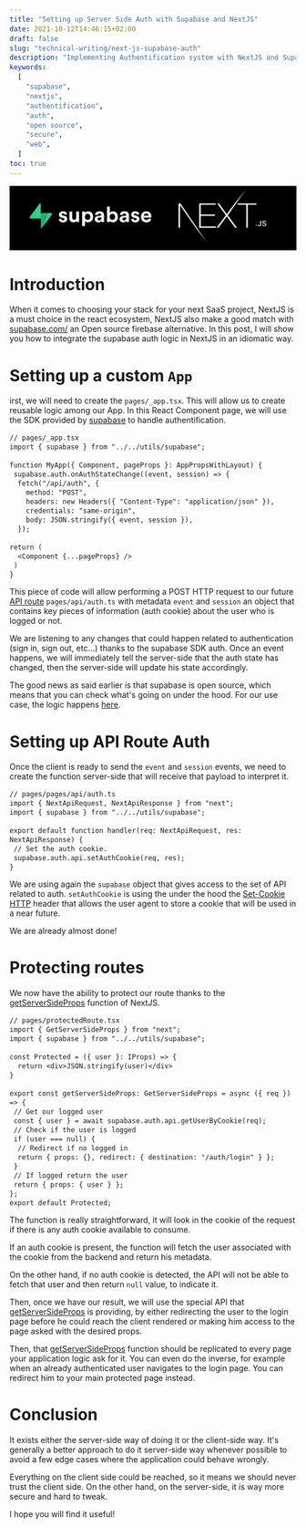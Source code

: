 ```yaml
---
title: "Setting up Server Side Auth with Supabase and NextJS"
date: 2021-10-12T14:46:15+02:00
draft: false
slug: "technical-writing/next-js-supabase-auth"
description: "Implementing Authentification system with NextJS and Supabase."
keywords:
  [
    "supabase",
    "nextjs",
    "authentification",
    "auth",
    "open source",
    "secure",
    "web",
  ]
toc: true
---
```


![Supabase X Nextjs](./supabase-x-nextjs.png)

# Introduction

When it comes to choosing your stack for your next SaaS project, NextJS is a must choice in the react ecosystem, NextJS also make a good match with [supabase.com/](https://supabase.com/) an Open source firebase alternative.
In this post, I will show you how to integrate the supabase auth logic in NextJS in an idiomatic way.

# Setting up a custom `App`

irst, we will need to create the `pages/_app.tsx`.
This will allow us to create reusable logic among our App.
In this React Component page, we will use the SDK provided by [supabase](https://github.com/supabase/supabase-js) to handle authentification.

```
// pages/_app.tsx
import { supabase } from "../../utils/supabase";

function MyApp({ Component, pageProps }: AppPropsWithLayout) {
 supabase.auth.onAuthStateChange((event, session) => {
  fetch("/api/auth", {
    method: "POST",
    headers: new Headers({ "Content-Type": "application/json" }),
    credentials: "same-origin",
    body: JSON.stringify({ event, session }),
  });

return (
  <Component {...pageProps} />
 )
}
```

This piece of code will allow performing a POST HTTP request to our future [API route](https://nextjs.org/docs/api-routes/dynamic-api-routes) `pages/api/auth.ts` with metadata `event` and `session` an object that contains key pieces of information (auth cookie) about the user who is logged or not.

We are listening to any changes that could happen related to authentication (sign in, sign out, etc…) thanks to the supabase SDK auth. Once an event happens, we will immediately tell the server-side that the auth state has changed, then the server-side will update his state accordingly.

The good news as said earlier is that supabase is open source, which means that you can check what's going on under the hood. For our use case, the logic happens [here](https://github.com/supabase/gotrue-js/blob/master/src/GoTrueApi.ts#L469).

# Setting up API Route Auth

Once the client is ready to send the `event` and `session` events, we need to create the function server-side that will receive that payload to interpret it.

```
// pages/pages/api/auth.ts
import { NextApiRequest, NextApiResponse } from "next";
import { supabase } from "../../utils/supabase";

export default function handler(req: NextApiRequest, res: NextApiResponse) {
 // Set the auth cookie.
 supabase.auth.api.setAuthCookie(req, res);
}
```

We are using again the `supabase` object that gives access to the set of API related to auth. `setAuthCookie` is using the under the hood the [Set-Cookie HTTP](https://developer.mozilla.org/fr/docs/Web/HTTP/Headers/Set-Cookie) header that allows the user agent to store a cookie that will be used in a near future.

We are already almost done!

# Protecting routes

We now have the ability to protect our route thanks to the [getServerSideProps](https://nextjs.org/docs/basic-features/data-fetching#getserversideprops-server-side-rendering) function of NextJS.

```
// pages/protectedRoute.tsx
import { GetServerSideProps } from "next";
import { supabase } from "../../utils/supabase";

const Protected = ({ user }: IProps) => {
  return <div>JSON.stringify(user)</div>
}

export const getServerSideProps: GetServerSideProps = async ({ req }) => {
 // Get our logged user
 const { user } = await supabase.auth.api.getUserByCookie(req);
 // Check if the user is logged
 if (user === null) {
  // Redirect if no logged in
  return { props: {}, redirect: { destination: "/auth/login" } };
 }
 // If logged return the user
 return { props: { user } };
};
export default Protected;
```

The function is really straightforward, it will look in the cookie of the request if there is any auth cookie available to consume.

If an auth cookie is present, the function will fetch the user associated with the cookie from the backend and return his metadata.

On the other hand, if no auth cookie is detected, the API will not be able to fetch that user and then return `null` value, to indicate it.

Then, once we have our result, we will use the special API that [getServerSideProps](https://nextjs.org/docs/basic-features/data-fetching#getserversideprops-server-side-rendering) is providing, by either redirecting the user to the login page before he could reach the client rendered or making him access to the page asked with the desired props.

Then, that [getServerSideProps](https://nextjs.org/docs/basic-features/data-fetching#getserversideprops-server-side-rendering) function should be replicated to every page your application logic ask for it.
You can even do the inverse, for example when an already authenticated user navigates to the login page. You can redirect him to your main protected page instead.

# Conclusion

It exists either the server-side way of doing it or the client-side way.
It's generally a better approach to do it server-side way whenever possible to avoid a few edge cases where the application could behave wrongly.

Everything on the client side could be reached, so it means we should never trust the client side.
On the other hand, on the server-side, it is way more secure and hard to tweak.

I hope you will find it useful!
